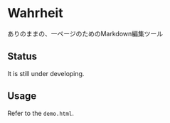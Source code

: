 # Wahrheit
ありのままの、一ページのためのMarkdown編集ツール

## Status

It is still under developing.

## Usage

Refer to the `demo.html`.